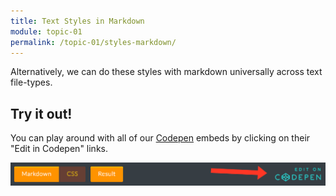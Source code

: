 ```yaml
---
title: Text Styles in Markdown
module: topic-01
permalink: /topic-01/styles-markdown/
---
```


<div class="divider-rounded"></div>

Alternatively, we can do these styles with markdown universally across text file-types.


<div class="codepen-embed">
  <p data-height="600" data-theme-id="30567" data-slug-hash="yowroQ" data-default-tab="html,result" data-user="Media-Ed-Online" data-embed-version="2" data-pen-title="Topic-02: Markdown " class="codepen"></p>
</div>


## Try it out!
You can play around with all of our [Codepen](https://codepen.io) embeds by clicking on their "Edit in Codepen" links.

![Codepen Tab Bar](../img/codepen-link.png)
